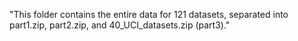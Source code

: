 "This folder contains the entire data for 121 datasets, separated into part1.zip, part2.zip, and 40_UCI_datasets.zip (part3)."
